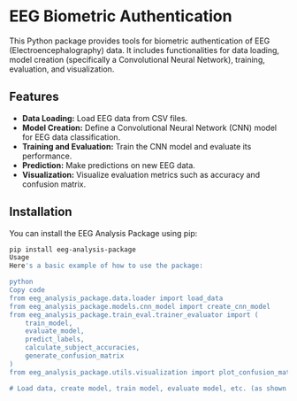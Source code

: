 # EEG Biometric Authentication
This Python package provides tools for biometric authentication of EEG (Electroencephalography) data. It includes functionalities for data loading, model creation (specifically a Convolutional Neural Network), training, evaluation, and visualization.
## Features

- **Data Loading:** Load EEG data from CSV files.
- **Model Creation:** Define a Convolutional Neural Network (CNN) model for EEG data classification.
- **Training and Evaluation:** Train the CNN model and evaluate its performance.
- **Prediction:** Make predictions on new EEG data.
- **Visualization:** Visualize evaluation metrics such as accuracy and confusion matrix.

## Installation
You can install the EEG Analysis Package using pip:
```bash
pip install eeg-analysis-package
Usage
Here's a basic example of how to use the package:

python
Copy code
from eeg_analysis_package.data.loader import load_data
from eeg_analysis_package.models.cnn_model import create_cnn_model
from eeg_analysis_package.train_eval.trainer_evaluator import (
    train_model,
    evaluate_model,
    predict_labels,
    calculate_subject_accuracies,
    generate_confusion_matrix
)
from eeg_analysis_package.utils.visualization import plot_confusion_matrix

# Load data, create model, train model, evaluate model, etc. (as shown in the example script
